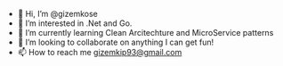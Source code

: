 - 👋 Hi, I’m @gizemkose
- 👀 I’m interested in .Net and Go. 
- 🌱 I’m currently learning Clean Arcitechture and MicroService patterns
- 💞️ I’m looking to collaborate on anything I can get fun!
- 📫 How to reach me gizemkip93@gmail.com

<!---
gizemkose/gizemkose is a ✨ special ✨ repository because its `README.md` (this file) appears on your GitHub profile.
You can click the Preview link to take a look at your changes.
--->
